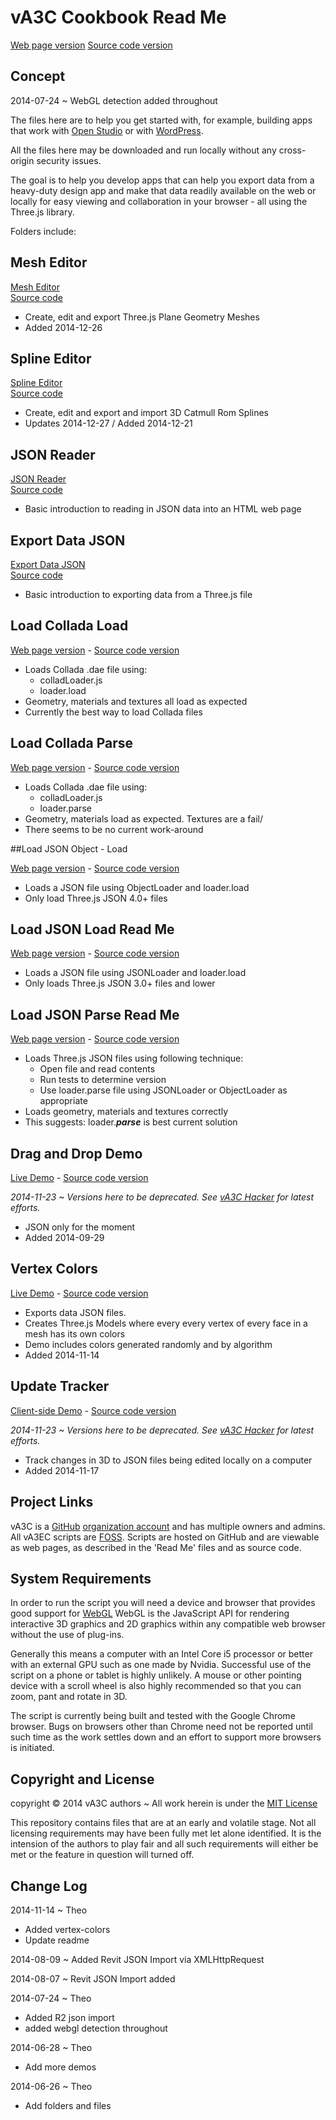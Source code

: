 vA3C Cookbook Read Me
===
[Web page version]( http://va3c.github.io/viewer/cookbook/readme-reader.html )
[Source code version]( https://github.com/va3c/viewer/tree/gh-pages/cookbook )

<!--
### Live Demo

<iframe src="http://va3c.github.io/viewer/cookbook/json-reader/threejs-iframe.html" width=100% height=500px class='overview' >
There is an `iframe` here. It is not visible when viewed on github.com. To view, please see 'Project Links' below.
</iframe>
_[Test Threejs in an Iframe]( http://va3c.github.io/viewer/cookbook/json-reader/threejs-iframe.html )_
-->

## Concept

2014-07-24 ~ WebGL detection added throughout

The files here are to help you get started with, for example, building apps that work with [Open Studio]( https://openstudio.nrel.gov/ ) 
or with [WordPress]( http://wordpress.org ).

All the files here may be downloaded and run locally without any cross-origin security issues.

The goal is to help you develop apps that can help you export data from a heavy-duty design app and make that data readily available on 
the web or locally for easy viewing and collaboration in your browser - all using the Three.js library.

Folders include:


## Mesh Editor

[Mesh Editor]( http://va3c.github.io/viewer/cookbook/edit-mesh/ )  
[Source code]( https://github.com/va3c/viewer/tree/gh-pages/cookbook/edit-mesh/ )  

* Create, edit and export Three.js Plane Geometry Meshes
* Added 2014-12-26


## Spline Editor

[Spline Editor]( http://va3c.github.io/viewer/cookbook/edit-spline/ )  
[Source code]( https://github.com/va3c/viewer/tree/gh-pages/cookbook/edit-spline/ )  

* Create, edit and export and import 3D Catmull Rom Splines
* Updates 2014-12-27 / Added 2014-12-21


## JSON Reader

[JSON Reader]( http://va3c.github.io/viewer/cookbook/json-reader/ )   
[Source code]( https://github.com/va3c/viewer/tree/gh-pages/cookbook/export-data-json )

* Basic introduction to reading in JSON data into an HTML web page

## Export Data JSON

[Export Data JSON](  http://va3c.github.io/viewer/cookbook/export-data-json )  
[Source code]( https://github.com/va3c/viewer/tree/gh-pages/cookbook/json-reader )

* Basic introduction to exporting data from a Three.js file


## Load Collada Load

[Web page version]( http://va3c.github.io/viewer/cookbook/load-collada-load/ ) - 
[Source code version]( https://github.com/va3c/viewer/tree/gh-pages/cookbook/load-collada-load/ )

* Loads Collada .dae file using:
	* colladLoader.js
	* loader.load
* Geometry, materials and textures all load as expected
* Currently the best way to load Collada files

## Load Collada Parse

[Web page version]( http://va3c.github.io/viewer/cookbook/load-collada-parse/ ) - 
[Source code version]( https://github.com/va3c/viewer/tree/gh-pages/cookbook/load-collada-parse/ )

* Loads Collada .dae file using:
	* colladLoader.js
	* loader.parse
* Geometry, materials load as expected. Textures are a fail/
* There seems to be no current work-around


##Load JSON Object - Load

[Web page version]( http://va3c.github.io/viewer/cookbook/load-json-object/ ) - 
[Source code version]( https://github.com/va3c/viewer/tree/gh-pages/cookbook/load-json-object/ )

* Loads a JSON file using ObjectLoader and loader.load
* Only load Three.js JSON 4.0+ files

## Load JSON Load Read Me

[Web page version]( http://va3c.github.io/viewer/cookbook/load-json-load/ ) - 
[Source code version]( https://github.com/va3c/viewer/tree/gh-pages/cookbook/load-json-load/ )

* Loads a JSON file using JSONLoader and loader.load
* Only loads Three.js JSON 3.0+ files and lower

## Load JSON Parse Read Me

[Web page version]( http://va3c.github.io/viewer/cookbook/load-json-parse/ ) - 
[Source code version]( https://github.com/va3c/viewer/tree/gh-pages/cookbook/load-json-parse/ )

* Loads Three.js JSON files using following technique:  
	* Open file and read contents
	* Run tests to determine version
	* Use loader.parse file using JSONLoader or ObjectLoader as appropriate
*  Loads geometry, materials and textures correctly 
* This suggests: loader.<b><i>parse</i></b> is best current solution   

## Drag and Drop Demo

[Live Demo]( http://va3c.github.io/viewer/cookbook/drag-and-drop/r1/drag-and-drop-r1.html ) - 
[Source code version]( https://github.com/va3c/viewer/tree/gh-pages/cookbook/drag-and-drop/ )

_2014-11-23 ~ Versions here to be deprecated. See [vA3C Hacker]( http://va3c.github.io/viewer/va3c-hacker/latest/ ) for latest efforts._


* JSON only for the moment
* Added 2014-09-29

## Vertex Colors

[Live Demo]( http://va3c.github.io/viewer/cookbook/vertex-colors/r2/vertex-colors-r2.html ) - 
[Source code version]( https://github.com/va3c/viewer/tree/gh-pages/cookbook/vertex-colors/ )

* Exports data JSON files.
* Creates Three.js Models where every every vertex of every face in a mesh has its own colors
* Demo includes colors generated randomly and by algorithm 
* Added 2014-11-14

## Update Tracker

[Client-side Demo]( http://va3c.github.io/viewer/cookbook/update-tracker/client-side-r2/update-tracker-client-side-json4-r2.html ) - 
[Source code version]( https://github.com/va3c/viewer/tree/gh-pages/cookbook/update-tracker/ )

_2014-11-23 ~ Versions here to be deprecated. See [vA3C Hacker]( http://va3c.github.io/viewer/va3c-hacker/latest/ ) for latest efforts._

* Track changes in 3D to JSON files being edited locally on a computer
* Added 2014-11-17

## Project Links
vA3C is a [GitHub]( http://github.com) [organization account]( https://help.github.com/articles/what-s-the-difference-between-user-and-organization-accounts ) and has multiple owners and admins. 
All vA3EC scripts are [FOSS]( https://en.wikipedia.org/wiki/Free_and_open-source_software ).
Scripts are hosted on GitHub and are viewable as web pages, as described in the 'Read Me' files and as source code.

## System Requirements

In order to run the script you will need a device and browser that provides good support for [WebGL](http://get.webgl.org/)
WebGL is the JavaScript API for rendering interactive 3D graphics and 2D graphics within any compatible web browser without the use of plug-ins. 

Generally this means a computer with an Intel Core i5 processor or better with an external GPU such as one made by Nvidia. 
Successful use of the script on a phone or tablet is highly unlikely. 
A mouse or other pointing device with a scroll wheel is also highly recommended so that you can zoom, pant and rotate in 3D.
 
The script is currently being built and tested with the Google Chrome browser. 
Bugs on browsers other than Chrome need not be reported until such time as the work settles down and an effort to support more browsers is initiated.


## Copyright and License

copyright &copy; 2014 vA3C authors ~ 
All work herein is under the [MIT License]( http://jaanga.github.io/libs/jaanga-copyright-and-mit-license.md )

This repository contains files that are at an early and volatile stage. Not all licensing requirements may have been fully met let alone identified. It is the intension of the authors to play fair and all such requirements will either be met or the feature in question will turned off.


## Change Log

2014-11-14 ~ Theo

* Added vertex-colors
* Update readme

2014-08-09 ~ Added Revit JSON Import via XMLHttpRequest

2014-08-07 ~ Revit JSON Import added

2014-07-24 ~ Theo

* Added R2 json import
* added webgl detection throughout  


2014-06-28 ~ Theo

* Add more demos

2014-06-26 ~ Theo

* Add folders and files 


